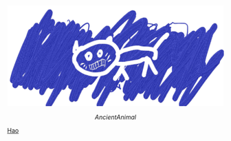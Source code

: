 ![avatar](/AncientAnimal.png)
*<center>AncientAnimal</center>*


[Hao](https://hao.azurewebsites.net) 
